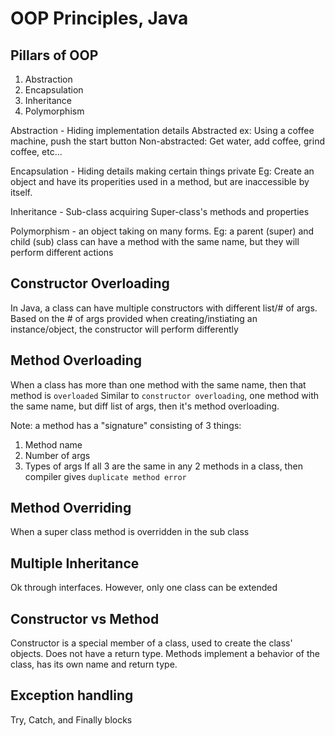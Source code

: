 # OOP Principles, Java

## Pillars of OOP
1. Abstraction
2. Encapsulation
3. Inheritance
4. Polymorphism

Abstraction - Hiding implementation details 
Abstracted ex: Using a coffee machine, push the start button
Non-abstracted: Get water, add coffee, grind coffee, etc...

Encapsulation - Hiding details making certain things private
Eg: Create an object and have its properities used in a method, 
but are inaccessible by itself.

Inheritance - Sub-class acquiring Super-class's methods and properties

Polymorphism - an object taking on many forms.
Eg: a parent (super) and child (sub) class can have a method with the same name, 
but they will perform different actions



## Constructor Overloading
In Java, a class can have multiple constructors with different list/# of args.
Based on the # of args provided when creating/instiating an instance/object, 
the constructor will perform differently

## Method Overloading
When a class has more than one method with the same name, then that method is `overloaded`
Similar to `constructor overloading`, one method with the same name, but diff
list of args, then it's method overloading.


Note: a method has a "signature" consisting of 3 things:
1. Method name
2. Number of args
3. Types of args
If all 3 are the same in any 2 methods in a class, then compiler gives `duplicate method error`

## Method Overriding
When a super class method is overridden in the sub class

## Multiple Inheritance
Ok through interfaces. However, only one class can be extended

## Constructor vs Method
Constructor is a special member of a class, used to create the class' objects.
Does not have a return type.
Methods implement a behavior of the class, has its own name and return type.

## Exception handling
Try, Catch, and Finally blocks